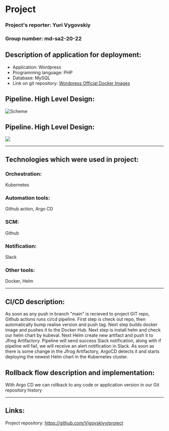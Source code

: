 # Project 

### Project's reporter: Yuri Vygovskiy

### Group number: md-sa2-20-22

## Description of application for deployment:
- Application: Wordpress
- Programming language: PHP
- Database: MySQL
- Link on git repository: [Wordpress Official Docker Images](https://github.com/docker-library/wordpress)

## Pipeline. High Level Design:
![Scheme](design_project.jpg)

## Pipeline. High Level Design:

![](scheme.png)

---

## Technologies which were used in project:

### Orchestration: 
Kubernetes

### Automation tools:
Github action, Argo CD

### SCM:
Github

### Notification:
Slack

### Other tools:
 Docker, Helm

---

## CI/CD description:
As soon as any push in branch "main" is recieved to project GIT repo, Github actions runs ci/cd pipeline. First step is check out repo, then automatically bump realise version and push tag. Next step builds docker image and pushes it to the Docker Hub.
Next step is install helm and check our helm chart by kubeval. Next Helm create new artifact and push it to Jfrog Artifactory. Pipeline will send success Slack notification, along with if pipeline will fail, we will receive an alert notification in Slack.
As soon as there is some change in the Jfrog Artifactory, ArgoCD detects it and starts deploying the newest Helm chart in the Kubernetes cluster.

## Rollback flow description and implementation:

With Argo CD we can rollback to any code or application version in our Git repository history

---

## Links:

Project repository: https://github.com/Vigovskiyy/project
